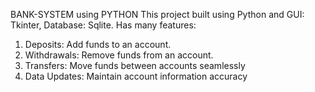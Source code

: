 BANK-SYSTEM using PYTHON 
This project built using Python and GUI: Tkinter, Database: Sqlite.
Has many features:
  1. Deposits: Add funds to an account.
  2. Withdrawals: Remove funds from an account.
  3. Transfers: Move funds between accounts seamlessly
  4. Data Updates: Maintain account information accuracy
